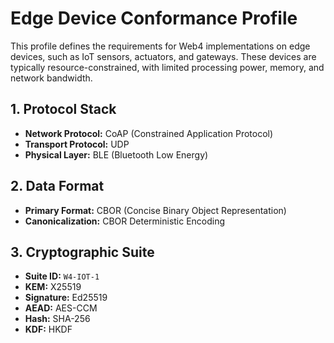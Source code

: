 # Edge Device Conformance Profile

This profile defines the requirements for Web4 implementations on edge devices, such as IoT sensors, actuators, and gateways. These devices are typically resource-constrained, with limited processing power, memory, and network bandwidth.

## 1. Protocol Stack

-   **Network Protocol:** CoAP (Constrained Application Protocol)
-   **Transport Protocol:** UDP
-   **Physical Layer:** BLE (Bluetooth Low Energy)

## 2. Data Format

-   **Primary Format:** CBOR (Concise Binary Object Representation)
-   **Canonicalization:** CBOR Deterministic Encoding

## 3. Cryptographic Suite

-   **Suite ID:** `W4-IOT-1`
-   **KEM:** X25519
-   **Signature:** Ed25519
-   **AEAD:** AES-CCM
-   **Hash:** SHA-256
-   **KDF:** HKDF



